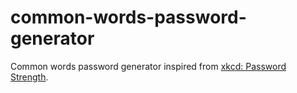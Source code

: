 # common-words-password-generator

Common words password generator inspired from [xkcd: Password Strength](https://xkcd.com/936/).
